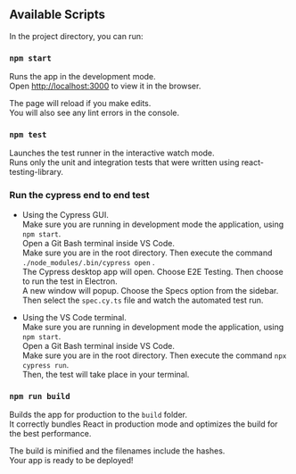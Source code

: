 ## Available Scripts

In the project directory, you can run:

### `npm start`

Runs the app in the development mode.\
Open [http://localhost:3000](http://localhost:3000) to view it in the browser.

The page will reload if you make edits.\
You will also see any lint errors in the console.

### `npm test`

Launches the test runner in the interactive watch mode.\
Runs only the unit and integration tests that were written using react-testing-library.

### Run the cypress end to end test

- Using the Cypress GUI.\
  Make sure you are running in development mode the application, using `npm start`.\
  Open a Git Bash terminal inside VS Code.\
  Make sure you are in the root directory. Then execute the command `./node_modules/.bin/cypress open` .\
  The Cypress desktop app will open. Choose E2E Testing. Then choose to run the test in Electron.\
  A new window will popup. Choose the Specs option from the sidebar.\
  Then select the `spec.cy.ts` file and watch the automated test run.

- Using the VS Code terminal.\
  Make sure you are running in development mode the application, using `npm start`.\
  Open a Git Bash terminal inside VS Code.\
  Make sure you are in the root directory. Then execute the command `npx cypress run`.\
  Then, the test will take place in your terminal.

### `npm run build`

Builds the app for production to the `build` folder.\
It correctly bundles React in production mode and optimizes the build for the best performance.

The build is minified and the filenames include the hashes.\
Your app is ready to be deployed!
